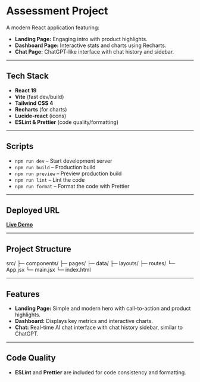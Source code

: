 # Assessment Project

A modern React application featuring:

- **Landing Page:** Engaging intro with product highlights.
- **Dashboard Page:** Interactive stats and charts using Recharts.
- **Chat Page:** ChatGPT-like interface with chat history and sidebar.

---

## Tech Stack

- **React 19**
- **Vite** (fast dev/build)
- **Tailwind CSS 4**
- **Recharts** (for charts)
- **Lucide-react** (icons)
- **ESLint & Prettier** (code quality/formatting)

---

## Scripts

- `npm run dev` – Start development server
- `npm run build` – Production build
- `npm run preview` – Preview production build
- `npm run lint` – Lint the code
- `npm run format` – Format the code with Prettier

---

## Deployed URL

[**Live Demo**](https://assesment-gray.vercel.app/)

<!-- Replace this link with your deployed site URL -->

---

## Project Structure

src/
├─ components/
├─ pages/
├─ data/
├─ layouts/
├─ routes/
└─ App.jsx
└─ main.jsx
└─ index.html

---

## Features

- **Landing Page:** Simple and modern hero with call-to-action and product highlights.
- **Dashboard:** Displays key metrics and interactive charts.
- **Chat:** Real-time AI chat interface with chat history sidebar, similar to ChatGPT.

---

## Code Quality

- **ESLint** and **Prettier** are included for code consistency and formatting.
